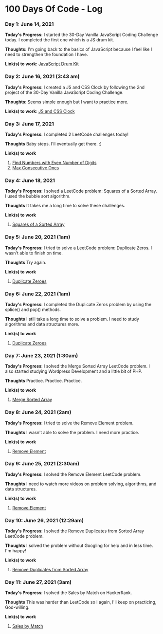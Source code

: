 # 100 Days Of Code - Log

### Day 1: June 14, 2021

**Today's Progress**: I started the 30-Day Vanilla JavaScript Coding Challenge today. I completed the first one which is a JS drum kit. 

**Thoughts:** I'm going back to the basics of JavaScript because I feel like I need to strengthen the foundation I have.

**Link(s) to work:** [JavaScript Drum Kit](https://github.com/nikkamille/JavaScript30/tree/master/01-js-drum-kit)

### Day 2: June 16, 2021 (3:43 am)

**Today's Progress**: I created a JS and CSS Clock by following the 2nd project of the 30-Day Vanilla JavaScript Coding Challenge.

**Thoughts**: Seems simple enough but I want to practice more.

**Link(s) to work**: [JS and CSS Clock](https://github.com/nikkamille/JavaScript30/tree/master/02-js-and-css-clock)

### Day 3: June 17, 2021

**Today's Progress**: I completed 2 LeetCode challenges today!

**Thoughts** Baby steps. I'll eventually get there. :)

**Link(s) to work**
1. [Find Numbers with Even Number of Digits](https://leetcode.com/problems/find-numbers-with-even-number-of-digits)
2. [Max Consecutive Ones](https://leetcode.com/problems/max-consecutive-ones)

### Day 4: June 18, 2021

**Today's Progress**: I solved a LeetCode problem: Squares of a Sorted Array. I used the bubble sort algorithm.

**Thoughts** It takes me a long time to solve these challenges.

**Link(s) to work**
1. [Squares of a Sorted Array](https://leetcode.com/problems/squares-of-a-sorted-array/)

### Day 5: June 20, 2021 (1am)

**Today's Progress**: I tried to solve a LeetCode problem: Duplicate Zeros. I wasn't able to finish on time.

**Thoughts** Try again.

**Link(s) to work**
1. [Duplicate Zeroes](https://leetcode.com/explore/learn/card/fun-with-arrays/525/inserting-items-into-an-array/3245/)

### Day 6: June 22, 2021 (1am)

**Today's Progress**: I completed the Duplicate Zeros problem by using the splice() and pop() methods.

**Thoughts** I still take a long time to solve a problem. I need to study algorithms and data structures more.

**Link(s) to work**
1. [Duplicate Zeroes](https://leetcode.com/explore/learn/card/fun-with-arrays/525/inserting-items-into-an-array/3245/)

### Day 7: June 23, 2021 (1:30am)

**Today's Progress**: I solved the Merge Sorted Array LeetCode problem. I also started studying Wordpress Development and a little bit of PHP.

**Thoughts** Practice. Practice. Practice.

**Link(s) to work**
1. [Merge Sorted Array](https://leetcode.com/problems/merge-sorted-array/)

### Day 8: June 24, 2021 (2am)

**Today's Progress**: I tried to solve the Remove Element problem.

**Thoughts** I wasn't able to solve the problem. I need more practice.

**Link(s) to work**
1. [Remove Element](https://leetcode.com/problems/remove-element/)

### Day 9: June 25, 2021 (2:30am)

**Today's Progress**: I solved the Remove Element LeetCode problem.

**Thoughts** I need to watch more videos on problem solving, algorithms, and data structures.

**Link(s) to work**
1. [Remove Element](https://leetcode.com/problems/remove-element/)

### Day 10: June 26, 2021 (12:29am)

**Today's Progress**: I solved the Remove Duplicates from Sorted Array LeetCode problem.

**Thoughts** I solved the problem without Googling for help and in less time. I'm happy!

**Link(s) to work**
1. [Remove Duplicates from Sorted Array](https://leetcode.com/problems/remove-duplicates-from-sorted-array/)

### Day 11: June 27, 2021 (3am)

**Today's Progress**: I solved the Sales by Match on HackerRank.

**Thoughts** This was harder than LeetCode so I again, I'll keep on practicing, God-willing.

**Link(s) to work**
1. [Sales by Match](https://www.hackerrank.com/challenges/sock-merchant/problem)


